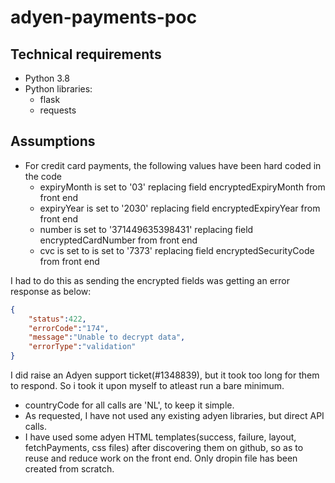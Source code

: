 # adyen-payments-poc

## Technical requirements
* Python 3.8
* Python libraries:
    * flask
    * requests

## Assumptions
* For credit card payments, the following values have been hard coded in the code
    * expiryMonth is set to '03' replacing field encryptedExpiryMonth from front end
    * expiryYear is set to '2030' replacing field encryptedExpiryYear from front end
    * number is set to '371449635398431' replacing field encryptedCardNumber from front end
    * cvc is set to is set to '7373' replacing field encryptedSecurityCode from front end

I had to do this as sending the encrypted fields was getting an error response as below:
```json
{
	"status":422,
	"errorCode":"174",
	"message":"Unable to decrypt data",
	"errorType":"validation"
}
```
I did raise an Adyen support ticket(#1348839), but it took too long for them to respond. So i took it upon myself to atleast run a bare minimum.
* countryCode for all calls are 'NL', to keep it simple.
* As requested, I have not used any existing adyen libraries, but direct API calls. 
* I have used some adyen HTML templates(success, failure, layout, fetchPayments, css files) after discovering them on github, so as to reuse and reduce work on the front end. Only dropin file has been created from scratch.
